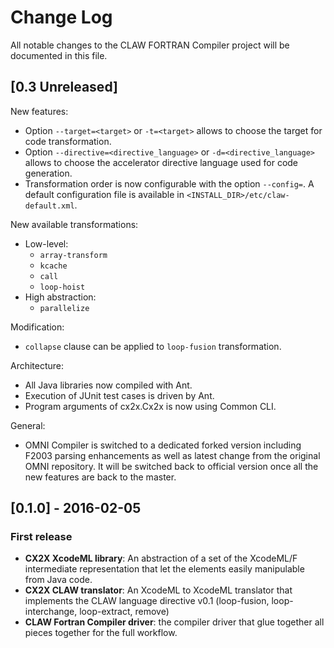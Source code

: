# Change Log
All notable changes to the CLAW FORTRAN Compiler project will be documented in
this file.

## [0.3 Unreleased]
New features:
* Option `--target=<target>` or `-t=<target>` allows to choose the target for
  code transformation.
* Option `--directive=<directive_language>` or `-d=<directive_language>` allows
  to choose the accelerator directive language used for code generation.
* Transformation order is now configurable with the option `--config=`. A
  default configuration file is available in
  `<INSTALL_DIR>/etc/claw-default.xml`.

New available transformations:
* Low-level:
  * `array-transform`
  * `kcache`
  * `call`
  * `loop-hoist`
* High abstraction:
  * `parallelize`

Modification:
* `collapse` clause can be applied to `loop-fusion` transformation.

Architecture:
* All Java libraries now compiled with Ant.
* Execution of JUnit test cases is driven by Ant.
* Program arguments of cx2x.Cx2x is now using Common CLI. 

General:
* OMNI Compiler is switched to a dedicated forked version including F2003
  parsing enhancements as well as latest change from the original OMNI
  repository. It will be switched back to official version once all the
  new features are back to the master.

## [0.1.0] - 2016-02-05
### First release
- **CX2X XcodeML library**: An abstraction of a set of the XcodeML/F
intermediate representation that let the elements easily manipulable from Java
code.
- **CX2X CLAW translator**: An XcodeML to XcodeML translator that implements the
CLAW language directive v0.1 (loop-fusion, loop-interchange, loop-extract,
remove)
- **CLAW Fortran Compiler driver**: the compiler driver that glue together all
pieces together for the full workflow.
